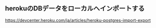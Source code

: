 ## herokuのDBデータをローカルへインポートする

https://devcenter.heroku.com/ja/articles/heroku-postgres-import-export

